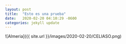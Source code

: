 ```yaml
---
layout: post
title:  "Esto es una prueba"
date:   2020-02-20 04:10:29 -0600
categories: jekyll update
---
```


![Almeria]({{ site.url }}/images/2020-02-20/CELIASO.png)